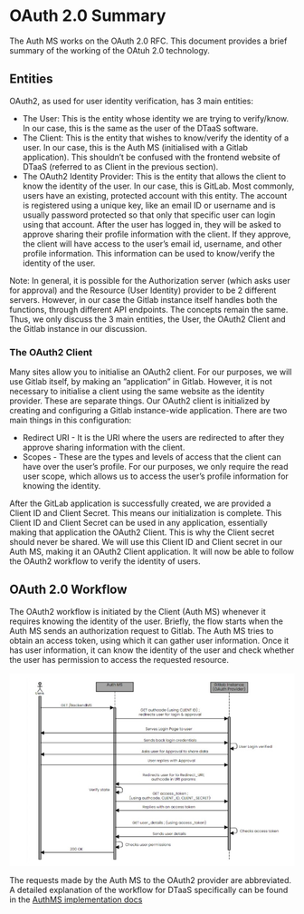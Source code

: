 # OAuth 2.0 Summary

The Auth MS works on the OAuth 2.0 RFC. This document provides a brief summary of the working of the OAtuh 2.0 technology.

## Entities

OAuth2, as used for user identity verification,
has 3 main entities:

- The User: This is the entity whose identity we are trying to verify/know. In our case, this is the same as the user of the DTaaS software.
- The Client: This is the entity that wishes to know/verify the identity
of a user. In our case, this is the Auth MS (initialised with a Gitlab
application). This shouldn’t be confused with the frontend website of
DTaaS (referred to as Client in the previous section).
- The OAuth2 Identity Provider: This is the entity that allows the client
to know the identity of the user. In our case, this is GitLab. Most
commonly, users have an existing, protected account with this entity. The account is registered using a unique key, like an email ID or username and is usually password protected so that only that specific user
can login using that account. After the user has logged in, they will
be asked to approve sharing their profile information with the client.
If they approve, the client will have access to the user’s email id, username, and other profile information. This information can be used to
know/verify the identity of the user.

Note: In general, it is possible for the Authorization server (which asks
user for approval) and the Resource (User Identity) provider to be 2 different
servers. However, in our case the Gitlab instance itself handles both the
functions, through different API endpoints. The concepts remain the same.
Thus, we only discuss the 3 main entities, the User, the OAuth2 Client and
the Gitlab instance in our discussion.

### The OAuth2 Client

Many sites allow you to initialise
an OAuth2 client. For our purposes, we will use Gitlab itself, by making
an ”application” in Gitlab. However, it is not necessary to initialise a client
using the same website as the identity provider. These are separate things.
Our OAuth2 client is initialized by creating and configuring a Gitlab
instance-wide application. There are two main things in this configuration:

- Redirect URI - It is the URI where the users are redirected to after
they approve sharing information with the client.
- Scopes - These are the types and levels of access that the client can
have over the user’s profile. For our purposes, we only require the
read user scope, which allows us to access the user’s profile information
for knowing the identity.

After the GitLab application is successfully created, we are provided a
Client ID and Client Secret. This means our initialization is complete. This
Client ID and Client Secret can be used in any application, essentially making
that application the OAuth2 Client. This is why the Client secret should
never be shared. We will use this Client ID and Client secret in our Auth
MS, making it an OAuth2 Client application. It will now be able to follow
the OAuth2 workflow to verify the identity of users.

## OAuth 2.0 Workflow

The OAuth2 workflow is initiated by the Client (Auth MS) whenever it
requires knowing the identity of the user. Briefly, the flow starts when the
Auth MS sends an authorization request to Gitlab. The Auth MS tries to
obtain an access token, using which it can gather user information. Once it
has user information, it can know the identity of the user and check whether
the user has permission to access the requested resource.

![alt text](oauth2-workflow.jpg)

The requests made by the Auth MS to the OAuth2 provider
are abbreviated. A detailed explanation of the workflow for
DTaaS specifically can be found in the [AuthMS implementation docs](AUTHMS.md)
